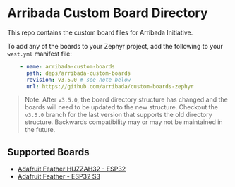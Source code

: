 # Arribada Custom Board Directory

This repo contains the custom board files for Arribada Initiative.

To add any of the boards to your Zephyr project, add the following to your `west.yml` manifest file:

```yaml
    - name: arribada-custom-boards
      path: deps/arribada-custom-boards
      revision: v3.5.0 # see note below
      url: https://github.com/arribada/custom-boards-zephyr
```

> Note: After `v3.5.0`, the board directory structure has changed and the boards will need to be updated to the new structure. Checkout the `v3.5.0` branch for the last version that supports the old directory structure. Backwards compatibility may or may not be maintained in the future.

## Supported Boards

- [Adafruit Feather HUZZAH32 - ESP32](https://www.adafruit.com/product/3405)
- [Adafruit Feather - ESP32 S3](https://www.adafruit.com/product/5477)